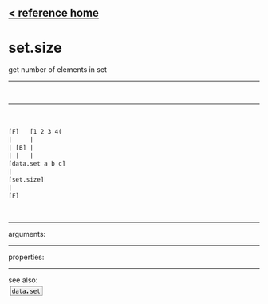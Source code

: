 [< reference home](index.html)
---

# set.size


get number of elements in set

---

<br>


---


```


[F]   [1 2 3 4(
|     |
| [B] |
| |   |
[data.set a b c]
|
[set.size]
|
[F]

            
```

---
arguments:


---
properties:


---
see also:<br>
[![data.set](img/object_data.set.png)](data.set.html)
